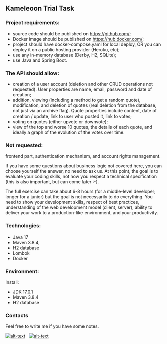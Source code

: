 ## Kameleoon Trial Task

### Project requirements:

- source code should be published on https://github.com/;
- Docker image should be published on https://hub.docker.com/;
- project should have docker-compose.yaml for local deploy, OR you can deploy it on a public hosting provider (Heroku, etc);
- use any in-memory database (Derby, H2, SQLite);
- use Java and Spring Boot.

### The API should allow:

- creation of a user account (deletion and other CRUD operations not requested). User properties are name, email, password and date of creation;
- addition, viewing (including a method to get a random quote), modification, and deletion of quotes (real deletion from the database, not just via an archive flag). Quote properties include content, date of creation / update, link to user who posted it, link to votes;
- voting on quotes (either upvote or downvote);
- view of the top and worse 10 quotes, the details of each quote, and ideally a graph of the evolution of the votes over time.


### Not requested:

frontend part, authentication mechanism, and account rights management.


If you have some questions about business logic not covered here, you can choose yourself the answer, no need to ask us. At this point, the goal is to evaluate your coding skills, not how you respect a technical specification (this is also important, but can come later :-).

The full exercise can take about 6-8 hours (for a middle-level developer; longer for a junior) but the goal is not necessarily to do everything. You need to show your development skills, respect of best practices, understanding of the web development model (client, server), ability to deliver your work to a production-like environment, and your productivity.

### Technologies:
- Java 17
- Maven 3.8.4,
- H2 database
- Lombok
- Docker

### Environment:
Install:
- JDK 17.0.1
- Maven 3.8.4
- H2 database

### Contacts
Feel free to write me if you have some notes.

[![alt-text](https://img.shields.io/badge/-telegram-grey?style=flat&logo=telegram&logoColor=white)](https://t.me/levgross)&nbsp;&nbsp;
[![alt-text](https://img.shields.io/badge/@%20email-005FED?style=flat&logo=mail&logoColor=white)](mailto:levgross@gmail.com)&nbsp;&nbsp;
